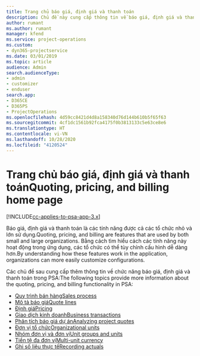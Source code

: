 ```yaml
---
title: Trang chủ báo giá, định giá và thanh toán
description: Chủ đề này cung cấp thông tin về báo giá, định giá và thanh toán.
author: rumant
ms.author: rumant
manager: kfend
ms.service: project-operations
ms.custom:
- dyn365-projectservice
ms.date: 03/01/2019
ms.topic: article
audience: Admin
search.audienceType:
- admin
- customizer
- enduser
search.app:
- D365CE
- D365PS
- ProjectOperations
ms.openlocfilehash: 4d59cc8421d4d8a158340d76d144b610b5f65f63
ms.sourcegitcommit: 4cf1dc1561b92fca4175f0b3813133c5e63ce8e6
ms.translationtype: HT
ms.contentlocale: vi-VN
ms.lasthandoff: 10/28/2020
ms.locfileid: "4120524"
---
```

# <a name="quoting-pricing-and-billing-home-page"></a><span data-ttu-id="66a42-103">Trang chủ báo giá, định giá và thanh toán</span><span class="sxs-lookup"><span data-stu-id="66a42-103">Quoting, pricing, and billing home page</span></span>

[!INCLUDE[cc-applies-to-psa-app-3.x](../includes/cc-applies-to-psa-app-3x.md)]

<span data-ttu-id="66a42-104">Báo giá, định giá và thanh toán là các tính năng được cả các tổ chức nhỏ và lớn sử dụng.</span><span class="sxs-lookup"><span data-stu-id="66a42-104">Quoting, pricing, and billing are features that are used by both small and large organizations.</span></span> <span data-ttu-id="66a42-105">Bằng cách tìm hiểu cách các tính năng này hoạt động trong ứng dụng, các tổ chức có thể tùy chỉnh cấu hình dễ dàng hơn.</span><span class="sxs-lookup"><span data-stu-id="66a42-105">By understanding how these features work in the application, organizations can more easily customize configurations.</span></span>

<span data-ttu-id="66a42-106">Các chủ đề sau cung cấp thêm thông tin về chức năng báo giá, định giá và thanh toán trong PSA:</span><span class="sxs-lookup"><span data-stu-id="66a42-106">The following topics provide more information about the quoting, pricing, and billing functionality in PSA:</span></span>

- [<span data-ttu-id="66a42-107">Quy trình bán hàng</span><span class="sxs-lookup"><span data-stu-id="66a42-107">Sales process</span></span>](basic-sales-process.md)
- [<span data-ttu-id="66a42-108">Mô tả báo giá</span><span class="sxs-lookup"><span data-stu-id="66a42-108">Quote lines</span></span>](basic-quote-lines.md)
- [<span data-ttu-id="66a42-109">Định giá</span><span class="sxs-lookup"><span data-stu-id="66a42-109">Pricing</span></span>](basic-pricing.md)
- [<span data-ttu-id="66a42-110">Giao dịch kinh doanh</span><span class="sxs-lookup"><span data-stu-id="66a42-110">Business transactions</span></span>](basic-business-transactions.md)
- [<span data-ttu-id="66a42-111">Phân tích báo giá dự án</span><span class="sxs-lookup"><span data-stu-id="66a42-111">Analyzing project quotes</span></span>](basic-analyzing-quotes.md)
- [<span data-ttu-id="66a42-112">Đơn vị tổ chức</span><span class="sxs-lookup"><span data-stu-id="66a42-112">Organizational units</span></span>](advanced-organizational.md)
- [<span data-ttu-id="66a42-113">Nhóm đơn vị và đơn vị</span><span class="sxs-lookup"><span data-stu-id="66a42-113">Unit groups and units</span></span>](advanced-units.md)
- [<span data-ttu-id="66a42-114">Tiền tệ đa đơn vị</span><span class="sxs-lookup"><span data-stu-id="66a42-114">Multi-unit currency</span></span>](advanced-currency.md)
- [<span data-ttu-id="66a42-115">Ghi số liệu thực tế</span><span class="sxs-lookup"><span data-stu-id="66a42-115">Recording actuals</span></span>](advanced-actuals.md)
